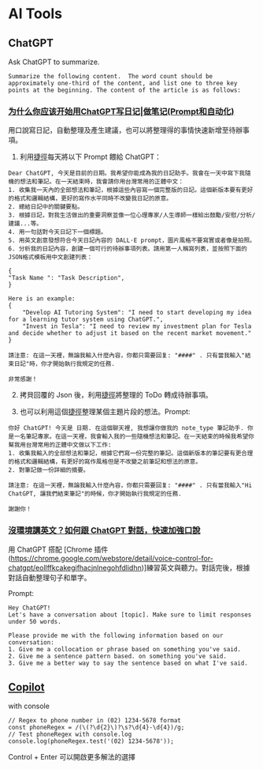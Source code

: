 # AI Tools

## ChatGPT


Ask ChatGPT to summarize.

```
Summarize the following content.  The word count should be approximately one-third of the content, and list one to three key points at the beginning. The content of the article is as follows:
```

### [为什么你应该开始用ChatGPT写日记|做笔记(Prompt和自动化)](youtube.com/watch?v=ZRv0Z-M7NqM)

用口說寫日記，自動整理及產生建議，也可以將整理得的事情快速新增至待辦事項。

1. 利用[捷徑](https://www.icloud.com/shortcuts/cf494229af644cbcafa849a32bcf689f)每天將以下 Prompt 餵給 ChatGPT：

```
Dear ChatGPT, 今天是目前的日期。我希望你能成為我的日記助手。我會在一天中寫下我隨機的想法和筆記。在一天結束時，我會請你用台灣常用的正體中文：
1. 收集我一天內的全部想法和筆記，根據這些內容寫一個完整版的日記。這個新版本要有更好的格式和邏輯結構，更好的寫作水平同時不改變我日記的原意。
2. 總結日記中的關鍵要點。
3. 根據日記，對我生活做出的重要洞察並像一位心理專家/人生導師一樣給出鼓勵/安慰/分析/建議...等。
4. 用一句話對今天日記下一個標題。
5. 用英文創意發想符合今天日記內容的 DALL·E prompt，圖片風格不要寫實或者像是拍照。
6. 分析我的日記內容，創建一個可行的待辦事項列表。請用第一人稱寫列表，並按照下面的JSON格式模板用中文創建列表：

{
"Task Name ": "Task Description",
}

Here is an example:
{
    "Develop AI Tutoring System": "I need to start developing my idea for a learning tutor system using ChatGPT.",
    "Invest in Tesla": "I need to review my investment plan for Tesla and decide whether to adjust it based on the recent market movement."
}

請注意: 在這一天裡，無論我輸入什麼內容，你都只需要回复: "####" . 只有當我輸入"結束日記"時，你才開始執行我規定的任務. 

非常感謝！
```
2. 拷貝回覆的 Json 後，利用[捷徑](https://www.icloud.com/shortcuts/39cedb44d34d4ba2b9f443165e0f13d0)將整理的 ToDo 轉成待辦事項。

3. 也可以利用這個[捷徑](https://www.icloud.com/shortcuts/8bea29c506a848eabd89080bcd0b78d2)整理某個主題片段的想法。Prompt: 

```
你好 ChatGPT! 今天是 日期. 在這個聊天裡, 我想讓你做我的 note_type 筆記助手. 你是一名筆記專家。在這一天裡，我會輸入我的一些隨機想法和筆記。在一天結束的時候我希望你幫我用台灣常用的正體中文做以下工作: 
1. 收集我輸入的全部想法和筆記，根據它們寫一份完整的筆記。這個新版本的筆記要有更合理的格式和邏輯結構，有更好的寫作風格但是不改變之前筆記和想法的原意。
2. 對筆記做一份詳細的摘要。

請注意: 在這一天裡，無論我輸入什麼內容，你都只需要回复: "####" . 只有當我輸入"Hi ChatGPT, 讓我們結束筆記"的時候，你才開始執行我規定的任務. 

謝謝你！
```

### [沒環境講英文？如何跟 ChatGPT 對話，快速加強口說](https://www.youtube.com/watch?v=UPh0iQbg4iU)

用 ChatGPT 搭配 [Chrome 插件(https://chrome.google.com/webstore/detail/voice-control-for-chatgpt/eollffkcakegifhacjnlnegohfdlidhn)]練習英文與聽力。對話完後，根據對話自動整理句子和單字。

Prompt:

```
Hey ChatGPT!
Let's have a conversation about [topic]. Make sure to limit responses under 50 words.
```

```
Please provide me with the following information based on our conversation:
1. Give me a collocation or phrase based on something you've said.
2. Give me a sentence pattern based. on something you've said.
3. Give me a better way to say the sentence based on what I've said.
```


## [Copilot](https://www.youtube.com/watch?v=Fi3AJZZregI)

with console

```
// Regex to phone number in (02) 1234-5678 format
const phoneRegex = /(\(?\d{2}\)?\s?\d{4}-\d{4})/g;
// Test phoneRegex with console.log
console.log(phoneRegex.test('(02) 1234-5678'));
```

Control + Enter 可以開啟更多解法的選擇

